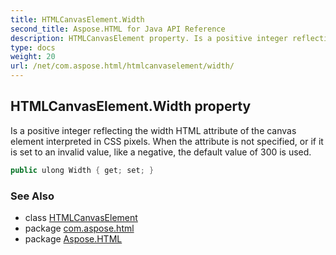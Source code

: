 ```yaml
---
title: HTMLCanvasElement.Width
second_title: Aspose.HTML for Java API Reference
description: HTMLCanvasElement property. Is a positive integer reflecting the width HTML attribute of the canvas element interpreted in CSS pixels. When the attribute is not specified or if it is set to an invalid value like a negative the default value of 300 is used
type: docs
weight: 20
url: /net/com.aspose.html/htmlcanvaselement/width/
---
```

## HTMLCanvasElement.Width property

Is a positive integer reflecting the width HTML attribute of the canvas element interpreted in CSS pixels. When the attribute is not specified, or if it is set to an invalid value, like a negative, the default value of 300 is used.

```java
public ulong Width { get; set; }
```

### See Also

* class [HTMLCanvasElement](../)
* package [com.aspose.html](../../htmlcanvaselement/)
* package [Aspose.HTML](../../../)

